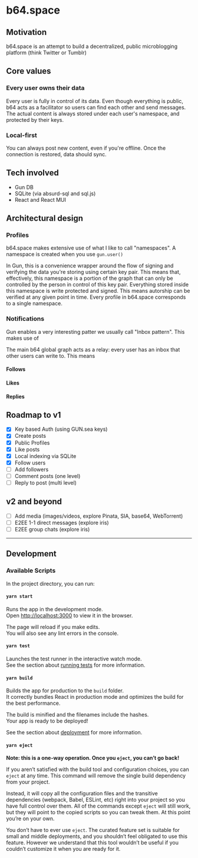 # b64.space

## Motivation

b64.space is an attempt to build a decentralized, public microblogging platform (think Twitter or Tumblr)

## Core values

### Every user owns their data

Every user is fully in control of its data. Even though everything is public, b64 acts as a facilitator so users can find each other and send messages. The actual content is always stored under each user's namespace, and protected by their keys.

### Local-first

You can always post new content, even if you're offline. Once the connection is restored, data should sync.

## Tech involved

- Gun DB
- SQLite (via absurd-sql and sql.js)
- React and React MUI

## Architectural design

### Profiles

b64.space makes extensive use of what I like to call "namespaces". A namespace is created when you use `gun.user()`

In Gun, this is a convenience wrapper around the flow of signing and verifying the data you're storing using certain key pair. This means that, effectively, this namespace is a portion of the graph that can only be controlled by the person in control of this key pair. Everything stored inside this namespace is write protected and signed. This means autorship can be verified at any given point in time. Every profile in b64.space corresponds to a single namespace.

### Notifications

Gun enables a very interesting patter we usually call "Inbox pattern". This makes use of

The main b64 global graph acts as a relay: every user has an inbox that other users can write to. This means

#### Follows

#### Likes

#### Replies

## Roadmap to v1

- [x] Key based Auth (using GUN.sea keys)
- [x] Create posts
- [x] Public Profiles
- [x] Like posts
- [x] Local indexing via SQLite
- [x] Follow users
- [ ] Add followers
- [ ] Comment posts (one level)
- [ ] Reply to post (multi level)

## v2 and beyond

- [ ] Add media (images/videos, explore Pinata, SIA, base64, WebTorrent)
- [ ] E2EE 1-1 direct messages (explore iris)
- [ ] E2EE group chats (explore iris)

---

## Development

### Available Scripts

In the project directory, you can run:

#### `yarn start`

Runs the app in the development mode.\
Open [http://localhost:3000](http://localhost:3000) to view it in the browser.

The page will reload if you make edits.\
You will also see any lint errors in the console.

#### `yarn test`

Launches the test runner in the interactive watch mode.\
See the section about [running tests](https://facebook.github.io/create-react-app/docs/running-tests) for more information.

#### `yarn build`

Builds the app for production to the `build` folder.\
It correctly bundles React in production mode and optimizes the build for the best performance.

The build is minified and the filenames include the hashes.\
Your app is ready to be deployed!

See the section about [deployment](https://facebook.github.io/create-react-app/docs/deployment) for more information.

#### `yarn eject`

**Note: this is a one-way operation. Once you `eject`, you can’t go back!**

If you aren’t satisfied with the build tool and configuration choices, you can `eject` at any time. This command will remove the single build dependency from your project.

Instead, it will copy all the configuration files and the transitive dependencies (webpack, Babel, ESLint, etc) right into your project so you have full control over them. All of the commands except `eject` will still work, but they will point to the copied scripts so you can tweak them. At this point you’re on your own.

You don’t have to ever use `eject`. The curated feature set is suitable for small and middle deployments, and you shouldn’t feel obligated to use this feature. However we understand that this tool wouldn’t be useful if you couldn’t customize it when you are ready for it.
